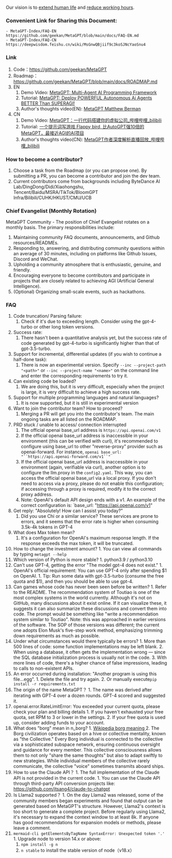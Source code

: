 Our vision is to [extend human life](https://github.com/geekan/HowToLiveLonger) and [reduce working hours](https://github.com/geekan/MetaGPT/).

### Convenient Link for Sharing this Document:

```
- MetaGPT-Index/FAQ-EN https://github.com/geekan/MetaGPT/blob/main/docs/FAQ-EN.md
- MetaGPT-Index/FAQ-CN https://deepwisdom.feishu.cn/wiki/MsGnwQBjiif9c3koSJNcYaoSnu4
```

### Link

1.  Code：https://github.com/geekan/MetaGPT
2.  Roadmap：https://github.com/geekan/MetaGPT/blob/main/docs/ROADMAP.md
3.  EN
    1. Demo Video: [MetaGPT: Multi-Agent AI Programming Framework](https://www.youtube.com/watch?v=8RNzxZBTW8M)
    2. Tutorial: [MetaGPT: Deploy POWERFUL Autonomous Ai Agents BETTER Than SUPERAGI!](https://www.youtube.com/watch?v=q16Gi9pTG_M&t=659s)
    3. Author's thoughts video(EN): [MetaGPT Matthew Berman](https://youtu.be/uT75J_KG_aY?si=EgbfQNAwD8F5Y1Ak)
4.  CN
    1. Demo Video: [MetaGPT：一行代码搭建你的虚拟公司_哔哩哔哩_bilibili](https://www.bilibili.com/video/BV1NP411C7GW/?spm_id_from=333.999.0.0&vd_source=735773c218b47da1b4bd1b98a33c5c77)
    1. Tutorial: [一个提示词写游戏 Flappy bird, 比AutoGPT强10倍的MetaGPT，最接近AGI的AI项目](https://youtu.be/Bp95b8yIH5c)
    2. Author's thoughts video(CN): [MetaGPT作者深度解析直播回放_哔哩哔哩_bilibili](https://www.bilibili.com/video/BV1Ru411V7XL/?spm_id_from=333.337.search-card.all.click)

### How to become a contributor?

1.  Choose a task from the Roadmap (or you can propose one). By submitting a PR, you can become a contributor and join the dev team.
2.  Current contributors come from backgrounds including ByteDance AI Lab/DingDong/Didi/Xiaohongshu, Tencent/Baidu/MSRA/TikTok/BloomGPT Infra/Bilibili/CUHK/HKUST/CMU/UCB

### Chief Evangelist (Monthly Rotation)

MetaGPT Community - The position of Chief Evangelist rotates on a monthly basis. The primary responsibilities include:

1.  Maintaining community FAQ documents, announcements, and Github resources/READMEs.
2.  Responding to, answering, and distributing community questions within an average of 30 minutes, including on platforms like Github Issues, Discord and WeChat.
3.  Upholding a community atmosphere that is enthusiastic, genuine, and friendly.
4.  Encouraging everyone to become contributors and participate in projects that are closely related to achieving AGI (Artificial General Intelligence).
5.  (Optional) Organizing small-scale events, such as hackathons.

### FAQ

1.  Code truncation/ Parsing failure:
    1.  Check if it's due to exceeding length. Consider using the gpt-4-turbo or other long token versions.
2.  Success rate:
    1.  There hasn't been a quantitative analysis yet, but the success rate of code generated by gpt-4-turbo is significantly higher than that of gpt-3.5-turbo.
3.  Support for incremental, differential updates (if you wish to continue a half-done task):
    1.  There is now an experimental version. Specify `--inc --project-path "<path>"` or `--inc --project-name "<name>"` on the command line and enter the corresponding requirements to try it.
4.  Can existing code be loaded?
    1.  We are doing this, but it is very difficult, especially when the project is large, it is very difficult to achieve a high success rate.
5.  Support for multiple programming languages and natural languages?
    1.  It is now supported, but it is still in experimental version
6.  Want to join the contributor team? How to proceed?
    1.  Merging a PR will get you into the contributor's team. The main ongoing tasks are all listed on the ROADMAP.
7.  PRD stuck / unable to access/ connection interrupted
    1.  The official openai base_url address is `https://api.openai.com/v1`
    2.  If the official openai base_url address is inaccessible in your environment (this can be verified with curl), it's recommended to configure using base_url to other "reverse-proxy" provider such as openai-forward. For instance, `openai base_url: "``https://api.openai-forward.com/v1``"`
    3.  If the official openai base_url address is inaccessible in your environment (again, verifiable via curl), another option is to configure the llm.proxy in the `config2.yaml`. This way, you can access the official openai base_url via a local proxy. If you don't need to access via a proxy, please do not enable this configuration; if accessing through a proxy is required, modify it to the correct proxy address.
    4.  Note: OpenAI's default API design ends with a v1. An example of the correct configuration is: `base_url: "https://api.openai.com/v1"
8.  Get reply: "Absolutely! How can I assist you today?"
    1.  Did you use Chi or a similar service? These services are prone to errors, and it seems that the error rate is higher when consuming 3.5k-4k tokens in GPT-4
9.  What does Max token mean?
    1.  It's a configuration for OpenAI's maximum response length. If the response exceeds the max token, it will be truncated.
10.  How to change the investment amount?
    1.  You can view all commands by typing `metagpt --help`
11.  Which version of Python is more stable?
    1.  python3.9 / python3.10
12.  Can't use GPT-4, getting the error "The model gpt-4 does not exist."
    1.  OpenAI's official requirement: You can use GPT-4 only after spending $1 on OpenAI.
    1.  Tip: Run some data with gpt-3.5-turbo (consume the free quota and $1), and then you should be able to use gpt-4.
13.  Can games whose code has never been seen before be written?
    1.  Refer to the README. The recommendation system of Toutiao is one of the most complex systems in the world currently. Although it's not on GitHub, many discussions about it exist online. If it can visualize these, it suggests it can also summarize these discussions and convert them into code. The prompt would be something like "write a recommendation system similar to Toutiao". Note: this was approached in earlier versions of the software. The SOP of those versions was different; the current one adopts Elon Musk's five-step work method, emphasizing trimming down requirements as much as possible.
14.  Under what circumstances would there typically be errors?
    1.  More than 500 lines of code: some function implementations may be left blank.
    2.  When using a database, it often gets the implementation wrong — since the SQL database initialization process is usually not in the code.
    3.  With more lines of code, there's a higher chance of false impressions, leading to calls to non-existent APIs.
15.  An error occurred during installation: "Another program is using this file...egg".
    1.  Delete the file and try again.
    2.  Or manually execute`pip install -r requirements.txt`
16.  The origin of the name MetaGPT？
    1.  The name was derived after iterating with GPT-4 over a dozen rounds. GPT-4 scored and suggested it.
17.  openai.error.RateLimitError: You exceeded your current quota, please check your plan and billing details
    1.  If you haven't exhausted your free quota, set RPM to 3 or lower in the settings.
    2.  If your free quota is used up, consider adding funds to your account.
18.  What does "borg" mean in n_borg?
    1.  [Wikipedia borg meaning ](https://en.wikipedia.org/wiki/Borg)
    2.  The Borg civilization operates based on a hive or collective mentality, known as "the Collective." Every Borg individual is connected to the collective via a sophisticated subspace network, ensuring continuous oversight and guidance for every member. This collective consciousness allows them to not only "share the same thoughts" but also to adapt swiftly to new strategies. While individual members of the collective rarely communicate, the collective "voice" sometimes transmits aboard ships.
19.  How to use the Claude API？
    1.  The full implementation of the Claude API is not provided in the current code.
    1.  You can use the Claude API through third-party API conversion projects like: https://github.com/jtsang4/claude-to-chatgpt
20.  Is Llama2 supported？
    1.  On the day Llama2 was released, some of the community members began experiments and found that output can be generated based on MetaGPT's structure. However, Llama2's context is too short to generate a complete project. Before regularly using Llama2, it's necessary to expand the context window to at least 8k. If anyone has good recommendations for expansion models or methods, please leave a comment.
21.  `mermaid-cli getElementsByTagName SyntaxError: Unexpected token '.'`
    1.  Upgrade node to version 14.x or above:
        1.  `npm install -g n`
        2.  `n stable` to install the stable version of node（v18.x）
